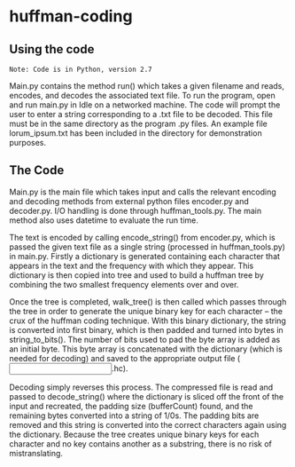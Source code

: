 # huffman-coding
  
## Using the code
    Note: Code is in Python, version 2.7
Main.py contains the method run() which takes a given filename and reads, encodes, and decodes the associated text file. To run the program, open and run main.py in Idle on a networked machine.
The code will prompt the user to enter a string corresponding to a .txt file to be decoded. This file must be in the same directory as the program .py files. An example file lorum_ipsum.txt has been included in the directory for demonstration purposes.

## The Code
Main.py is the main file which takes input and calls the relevant encoding and decoding methods from external python files encoder.py and decoder.py. I/O handling is done through huffman_tools.py. The main method also uses datetime to evaluate the run time.

The text is encoded by calling encode_string() from encoder.py, which is passed the given text file as a single string (processed in huffman_tools.py) in main.py. Firstly a dictionary is generated containing each character that appears in the text and the frequency with which they appear. This dictionary is then copied into tree and used to build a huffman tree by combining the two smallest frequency elements over and over.

Once the tree is completed, walk_tree() is then called which passes through the tree in order to generate the unique binary key for each character – the crux of the huffman coding technique. With this binary dictionary, the string is converted into first binary, which is then padded and turned into bytes in string_to_bits(). The number of bits used to pad the byte array is added as an initial byte. This byte array is concatenated with the dictionary (which is needed for decoding) and saved to the appropriate output file (<input filename>.hc).

Decoding simply reverses this process. The compressed file is read and passed to decode_string() where the dictionary is sliced off the front of the input and recreated, the padding size (bufferCount) found, and the remaining bytes converted into a string of 1/0s. The padding bits are removed and this string is converted into the correct characters again using the dictionary. Because the tree creates unique binary keys for each character and no key contains another as a substring, there is no risk of mistranslating.
